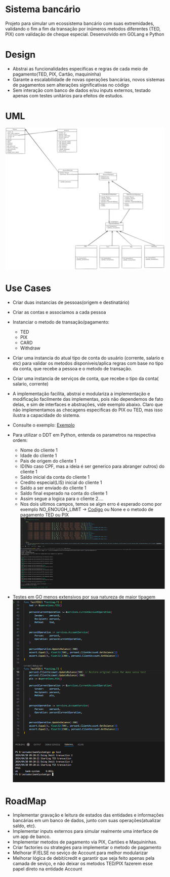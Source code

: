 
# Sistema bancário

Projeto para simular um ecossistema bancário com suas extremidades, validando o fim a fim da transação por inúmeros metodos diferentes (TED, PIX) com validação de cheque especial.
Desenvolvido em GOLang e Python

# Design
- Abstrai as funcionalidades especificas e regras de cada meio de pagamento(TED, PIX, Cartão, maquininha)
- Garante a escalabilidade de novas operações bancárias, novos sistemas de pagamentos sem alterações significativas no código
- Sem interação com banco de dados e/ou inputs externos, testado apenas com testes unitários para efeitos de estudos.

# UML

![Logo](docs/imgs/UML.png)

# Use Cases
- Criar duas instancias de pessoas(origem e destinatário)
- Criar as contas e associamos a cada pessoa
- Instanciar o metodo de transação/pagamento:
    - TED
    - PIX
    - CARD
    - Withdraw
- Criar uma instancia do atual tipo de conta do usuário (corrente, salario e etc) para validar os metodos disponiveis/aplica regras com base no tipo da conta, que recebe a pessoa e o metodo de transação.
- Criar uma instancia de serviços de conta, que recebe o tipo da conta( salario, corrente)

- A implementação facilita, abstrai e modulariza a implementação e modificação facilmente das implementas, pois não dependemos de fato delas, e sim de interfaces e abstrações, vide exemplo abaixo. Claro que não implementamos as checagens especificas do PIX ou TED, mas isso ilustra a capacidade do sistema.
- Consulte o exemplo: [Exemplo](docs/examples/modularity.md)

- Para utilizar o DDT em Python, entenda os parametros na respectiva ordem:
    - Nome do cliente 1
    - Idade do cliente 1
    - Pais de origem do cliente 1
    - ID(No caso CPF, mas a ideia é ser generico para abranger outros) do cliente 1
    - Saldo inicial da conta do cliente 1
    - Credito especial(LIS) inicial do cliente 1
    - Saldo a ser enviado do cliente 1
    - Saldo final esperado na conta do cliente 1
    - Assim segue a logica para o cliente 2....
    - Nos dois ultimos campos, temos se algm erro é esperado como por exemplo NO_ENOUGH_LIMIT -> [Codigo](src/utils/general.py) ou None e o metodo de pagamento TED ou PIX
    ![Logo1](docs/imgs/ddt.png)

- Testes em GO menos extensivos por sua natureza de maior tipagem
    ![Logo1](docs/imgs/ddt2.png)


# RoadMap
- Implementar gravação e leitura de estados das entidades e informações bancárias em um banco de dados, junto com suas operações(atualizar saldo, etc).
- Implementar inputs externos para simular realmente uma interface de um app de banco.
- Implementar metodos de pagamento via PIX, Cartões e Maquininhas.
- Criar factories ou strategies para implementar o metodo de pagamento
- Melhorar IF/ELSE no seviço de Account para melhor modularizar
- Melhorar lógica de debit/credit e garantir que seja feito apenas pela camada de seviço, e não deixar os metodos TED/PIX fazerem esse papel direto na entidade Account